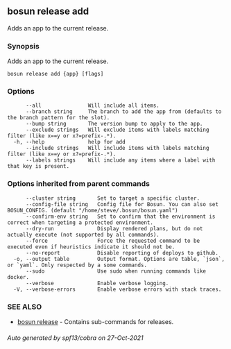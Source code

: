 ## bosun release add

Adds an app to the current release.

### Synopsis

Adds an app to the current release.

```
bosun release add {app} [flags]
```

### Options

```
      --all               Will include all items.
      --branch string     The branch to add the app from (defaults to the branch pattern for the slot).
      --bump string       The version bump to apply to the app.
      --exclude strings   Will exclude items with labels matching filter (like x==y or x?=prefix-.*).
  -h, --help              help for add
      --include strings   Will include items with labels matching filter (like x==y or x?=prefix-.*).
      --labels strings    Will include any items where a label with that key is present.
```

### Options inherited from parent commands

```
      --cluster string       Set to target a specific cluster.
      --config-file string   Config file for Bosun. You can also set BOSUN_CONFIG. (default "/home/steve/.bosun/bosun.yaml")
      --confirm-env string   Set to confirm that the environment is correct when targeting a protected environment.
      --dry-run              Display rendered plans, but do not actually execute (not supported by all commands).
      --force                Force the requested command to be executed even if heuristics indicate it should not be.
      --no-report            Disable reporting of deploys to github.
  -o, --output table         Output format. Options are table, `json`, or `yaml`. Only respected by a some commands.
      --sudo                 Use sudo when running commands like docker.
      --verbose              Enable verbose logging.
  -V, --verbose-errors       Enable verbose errors with stack traces.
```

### SEE ALSO

* [bosun release](bosun_release.md)	 - Contains sub-commands for releases.

###### Auto generated by spf13/cobra on 27-Oct-2021
